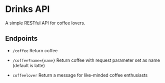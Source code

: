 # Drinks API
A simple RESTful API for coffee lovers.

## Endpoints
- `/coffee`
Return coffee

- `/coffee?name={name}`
Return coffee with request parameter set as name (default is latte)

- `coffeelover`
Return a message for like-minded coffee enthusiasts

